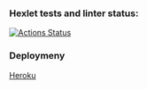 ### Hexlet tests and linter status:
[![Actions Status](https://github.com/mikhaylov-ya/frontend-project-lvl4/workflows/hexlet-check/badge.svg)](https://github.com/mikhaylov-ya/frontend-project-lvl4/actions)

### Deploymeny
[Heroku](https://immense-tor-18223.herokuapp.com)
